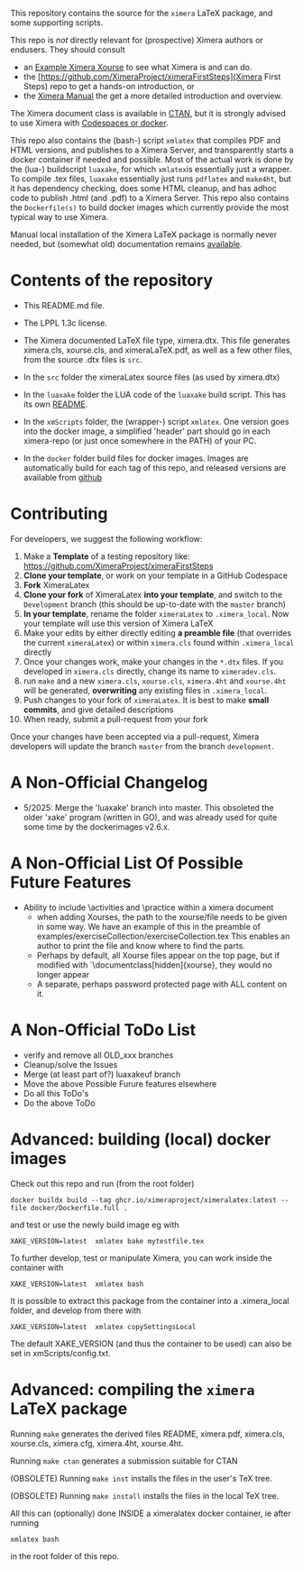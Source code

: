
This repository contains the source for the `ximera` LaTeX package, and some supporting scripts. 

This repo is *not* directly relevant for (prospective) Ximera authors or endusers.
They should consult 
* an [Example Ximera Xourse](https://go.osu.edu/ximera-examples) to see what Ximera is and can do.
* the [https://github.com/XimeraProject/ximeraFirstSteps](Ximera First Steps) repo to get a hands-on introduction, or
* the [Ximera Manual](https://ximera.osu.edu/xman) the get a more detailed introduction and overview.


The Ximera document class is available in [CTAN](https://ctan.org/pkg/ximera?lang=en), but it is strongly advised to use Ximera with [Codespaces or docker](https://github.com/XimeraProject/ximeraFirstSteps). 


This repo also contains the (bash-) script `xmlatex` that compiles PDF and HTML versions, and publishes to a Ximera Server, and transparently starts a docker container if needed and possible. Most of the actual work is done by the (lua-) buildscript `luaxake`, for which `xmlatex`is essentially just a wrapper. To compile .tex files, `luaxake` essentially just runs `pdflatex` and `make4ht`, but it has dependency checking, does some HTML cleanup, and has adhoc code to publish .html (and .pdf) to a Ximera Server. 
This repo also contains the `Dockerfile(s)` to build docker images which currently provide the most typical way to use Ximera.

Manual local installation of the Ximera LaTeX package is normally never needed, but (somewhat old) documentation remains [available](./installingLocally.md).


# Contents of the repository

* This README.md file. 

* The LPPL 1.3c license.

* The Ximera documented LaTeX file type, ximera.dtx. This file
  generates ximera.cls, xourse.cls, and ximeraLaTeX.pdf, as well as a
  few other files, from the source .dtx files is `src`.

* In the `src` folder the ximeraLatex source files (as used by ximera.dtx)

* In the `luaxake` folder the LUA code of the `luaxake` build script. This has its own [README](luaxake/README.md).

* In the `xmScripts` folder, the (wrapper-) script `xmlatex`. One version goes into the docker image, a simplified 'header' part should go in each ximera-repo (or just once somewhere in the PATH) of your PC.

* In the `docker` folder build files for docker images. Images are automatically build for each tag of this repo, and released versions are available from [github](https://github.com/orgs/XimeraProject/packages)

# Contributing
For developers, we suggest the following workflow:
1) Make a **Template** of a testing repository like: https://github.com/XimeraProject/ximeraFirstSteps
2) **Clone your template**, or work on your template in a GitHub Codespace
3) **Fork** XimeraLatex
4) **Clone your fork** of XimeraLatex **into your template**, and switch to the `Development` branch (this should be up-to-date with the `master` branch)
5) **In your template**, rename the folder `ximeraLatex` to `.ximera_local`. Now your template will use this version of Ximera LaTeX
6) Make your edits by either directly editing **a preamble file** (that overrides the current `ximeraLatex`) or within `ximera.cls` found within `.ximera_local` directly
7) Once your changes work, make your changes in the `*.dtx` files. If you developed in `ximera.cls` directly, change its name to `ximeradev.cls`. 
8) run `make` and a new `ximera.cls`, `xourse.cls`, `ximera.4ht` and `xourse.4ht` will be generated, **overwriting** any existing files in `.ximera_local`.
9) Push changes to your fork of `ximeraLatex`. It is best to make **small commits**, and give detailed descriptions
10) When ready, submit a pull-request from your fork

Once your changes have been accepted via a pull-request, Ximera developers will update the branch `master` from the branch `development`. 


# A Non-Official Changelog
* 5/2025: Merge the 'luaxake' branch into master. This obsoleted the older 'xake' program (written in GO), and was already used for quite some time by the dockerimages v2.6.x.

# A Non-Official List Of Possible Future Features

- Ability to include \activities and \practice within a ximera document
  - when adding Xourses, the path to the xourse/file needs to be given
in some way. We have an example of this in the preamble of
examples/exerciseCollection/exerciseCollection.tex This enables an
author to print the file and know where to find the parts.
  - Perhaps by default, all Xourse files appear on the top page, but if modified with `\documentclass[hidden]{xourse}, they would no longer appear
  - A separate, perhaps password protected page with ALL content on it.

# A Non-Official ToDo List
 * verify and remove all OLD_xxx branches
 * Cleanup/solve the Issues
 * Merge (at least part of?) luaxakeuf branch
 * Move the above Possible Furure features elsewhere
 * Do all this ToDo's
 * Do the above ToDo


# Advanced: building (local) docker images

Check out this repo and run (from the root folder)
```
docker buildx build --tag ghcr.io/ximeraproject/ximeralatex:latest --file docker/Dockerfile.full .
```

and test or use the newly build image eg with 
```
XAKE_VERSION=latest  xmlatex bake mytestfile.tex
```
To further develop, test or manipulate Ximera, you can work inside the container with
```
XAKE_VERSION=latest  xmlatex bash
```
It is possible to extract this package from the container into a .ximera_local folder, and develop from there with 
```
XAKE_VERSION=latest  xmlatex copySettingsLocal
```

The default XAKE_VERSION (and thus the container to be used) can also be set in xmScripts/config.txt.



 # Advanced: compiling the `ximera` LaTeX package

Running `make` generates the derived files README, ximera.pdf, ximera.cls, xourse.cls, ximera.cfg, ximera.4ht, xourse.4ht.

Running `make ctan` generates a submission suitable for CTAN

(OBSOLETE) Running `make inst` installs the files in the user's TeX tree.

(OBSOLETE) Running `make install` installs the files in the local TeX tree.

All this can (optionally) done INSIDE a ximeralatex docker container, ie after running
```
xmlatex bash
```
in the root folder of this repo.

